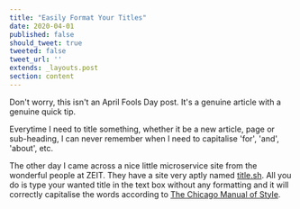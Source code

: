 ```yaml
---
title: "Easily Format Your Titles"
date: 2020-04-01
published: false
should_tweet: true
tweeted: false
tweet_url: ''
extends: _layouts.post
section: content
---
```

Don't worry, this isn't an April Fools Day post. It's a genuine article with a genuine quick tip.

Everytime I need to title something, whether it be a new article, page or sub-heading, I can never remember when I need to capitalise 'for', 'and', 'about', etc.

The other day I came across a nice little microservice site from the wonderful people at ZEIT. They have a site very aptly named [title.sh](title.sh). All you do is type your wanted title in the text box without any formatting and it will correctly capitalise the words according to [The Chicago Manual of Style](http://www.chicagomanualofstyle.org/).
